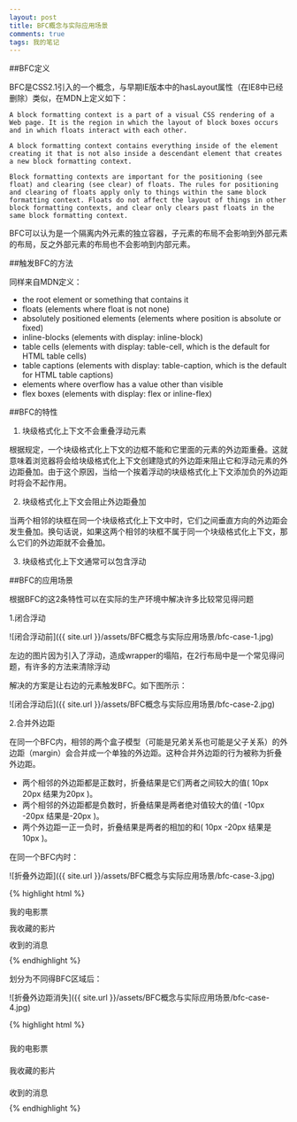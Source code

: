 ```yaml
---
layout: post
title: BFC概念与实际应用场景
comments: true
tags: 我的笔记
---
```


##BFC定义 
 
BFC是CSS2.1引入的一个概念，与早期IE版本中的hasLayout属性（在IE8中已经删除）类似，在MDN上定义如下：     

```
A block formatting context is a part of a visual CSS rendering of a Web page. It is the region in which the layout of block boxes occurs and in which floats interact with each other.

A block formatting context contains everything inside of the element creating it that is not also inside a descendant element that creates a new block formatting context.

Block formatting contexts are important for the positioning (see float) and clearing (see clear) of floats. The rules for positioning and clearing of floats apply only to things within the same block formatting context. Floats do not affect the layout of things in other block formatting contexts, and clear only clears past floats in the same block formatting context.

```   

BFC可以认为是一个隔离内外元素的独立容器，子元素的布局不会影响到外部元素的布局，反之外部元素的布局也不会影响到内部元素。   

##触发BFC的方法

同样来自MDN定义：   

* the root element or something that contains it
* floats (elements where float is not none)
* absolutely positioned elements (elements where position is absolute or fixed)
* inline-blocks (elements with display: inline-block)
* table cells (elements with display: table-cell, which is the default for HTML table cells)
* table captions (elements with display: table-caption, which is the default for HTML table captions)
* elements where overflow has a value other than visible
* flex boxes (elements with display: flex or inline-flex)

##BFC的特性

1. 块级格式化上下文不会重叠浮动元素   

根据规定，一个块级格式化上下文的边框不能和它里面的元素的外边距重叠。这就意味着浏览器将会给块级格式化上下文创建隐式的外边距来阻止它和浮动元素的外边距叠加。由于这个原因，当给一个挨着浮动的块级格式化上下文添加负的外边距时将会不起作用。   

2. 块级格式化上下文会阻止外边距叠加   

当两个相邻的块框在同一个块级格式化上下文中时，它们之间垂直方向的外边距会发生叠加。换句话说，如果这两个相邻的块框不属于同一个块级格式化上下文，那么它们的外边距就不会叠加。   

3. 块级格式化上下文通常可以包含浮动

##BFC的应用场景

根据BFC的这2条特性可以在实际的生产环境中解决许多比较常见得问题

1.闭合浮动

![闭合浮动前]({{ site.url }}/assets/BFC概念与实际应用场景/bfc-case-1.jpg)

左边的图片因为引入了浮动，造成wrapper的塌陷，在2行布局中是一个常见得问题，有许多的方法来清除浮动

解决的方案是让右边的元素触发BFC。如下图所示：   

![闭合浮动后]({{ site.url }}/assets/BFC概念与实际应用场景/bfc-case-2.jpg)   

2.合并外边距

在同一个BFC内，相邻的两个盒子模型（可能是兄弟关系也可能是父子关系）的外边距（margin）会合并成一个单独的外边距。这种合并外边距的行为被称为折叠外边距。

* 两个相邻的外边距都是正数时，折叠结果是它们两者之间较大的值( 10px 20px 结果为20px )。
* 两个相邻的外边距都是负数时，折叠结果是两者绝对值较大的值( -10px -20px 结果是-20px )。
* 两个外边距一正一负时，折叠结果是两者的相加的和( 10px -20px 结果是10px )。 


在同一个BFC内时：

![折叠外边距]({{ site.url }}/assets/BFC概念与实际应用场景/bfc-case-3.jpg)   

{% highlight html %}
<div class="line-blk">
		<p class="ns-line-b" style="margin: 10px 0;">我的电影票</p>
		<p class="ns-line-b" style="margin: 10px 0;">我收藏的影片</p>
		<p class="ns-line-b" style="margin: 10px 0;">收到的消息</p>
</div>
{% endhighlight %} 

划分为不同得BFC区域后：

![折叠外边距消失]({{ site.url }}/assets/BFC概念与实际应用场景/bfc-case-4.jpg)   

{% highlight html %}
<div class="line-blk">
	<!-- 单独的一个BFC -->
	<div style="overflow: hidden;">
		<p class="ns-line-b" style="margin: 10px 0;">我的电影票</p>
	</div>
	<!-- 单独的一个BFC -->
        <div style="overflow: hidden;">
		<p class="ns-line-b" style="margin: 10px 0;">我收藏的影片</p>
	</div>  
	<!-- 单独的一个BFC -->                 
	<div style="overflow: hidden;">
		<p class="ns-line-b" style="margin: 10px 0;">收到的消息</p>
	</div>
</div>
{% endhighlight %} 
